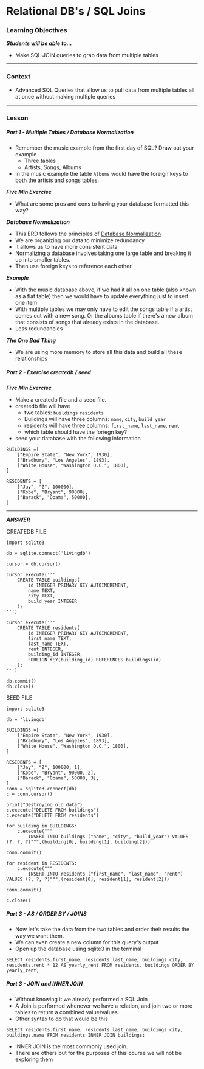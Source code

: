 # Relational DB's / SQL Joins

### Learning Objectives
***Students will be able to...***

* Make SQL JOIN queries to grab data from multiple tables

---
### Context

* Advanced SQL Queries that allow us to pull data from multiple tables all at once without making multiple queries

---
### Lesson

##### Part 1 - Multiple Tables / Database Normalization

* Remember the music example from the first day of SQL? Draw out your example
	* Three tables
	* Artists, Songs, Albums
* In the music example the table `Albums` would have the foreign keys to both the artists and songs tables. 

***Five Min Exercise***

* What are some pros and cons to having your database formatted this way? 

***Database Normalization***

* This ERD follows the principles of [Database Normalization](https://en.wikipedia.org/wiki/Database_normalization)
* We are organizing our data to minimize redundancy
* It allows us to have more consistent data
* Normalizing a database involves taking one large table and breaking it up into smaller tables. 
* Then use foreign keys to reference each other.

***Example***

* With the music database above, if we had it all on one table (also known as a flat table) then we would have to update everything just to insert one item
* With multiple tables we may only have to edit the songs table if a artist comes out with a new song. Or the albums table if there's a new album that consists of songs that already exists in the database. 
* Less redundancies

***The One Bad Thing***

* We are using more memory to store all this data and build all these relationships

##### Part 2 - Exercise createdb / seed

***Five Min Exercise***

* Make a createdb file and a seed file. 
* createdb file will have
	* two tables: `buildings` `residents`
	* Buildings will have three columns: `name`, `city`, `build_year`
	* residents will have three columns: `first_name`, `last_name`, `rent`
	* which table should have the foriegn key? 
* seed your database with the following information

```
BUILDINGS =[
	["Empire State", "New York", 1930],
	["Bradbury", "Los Angeles", 1893],
	["White House", "Washington D.C.", 1800],
]

RESIDENTS = [
	["Jay", "Z", 100000],
	["Kobe", "Bryant", 90000],
	["Barack", "Obama", 50000],
]
```


---
***ANSWER***

CREATEDB FILE

```
import sqlite3

db = sqlite.connect('livingdb')

cursor = db.cursor()

cursor.execute('''
	CREATE TABLE buildings(
		id INTEGER PRIMARY KEY AUTOINCREMENT,
		name TEXT,
		city TEXT,
		build_year INTEGER
	);
''')

cursor.execute('''
	CREATE TABLE residents(
		id INTEGER PRIMARY KEY AUTOINCREMENT,
		first_name TEXT,
		last_name TEXT,
		rent INTEGER,
		building_id INTEGER,
		FOREIGN KEY(building_id) REFERENCES buildings(id)
	);
''')

db.commit()
db.close()
```

SEED FILE

```
import sqlite3

db = 'livingdb'

BUILDINGS =[
	["Empire State", "New York", 1930],
	["Bradbury", "Los Angeles", 1893],
	["White House", "Washington D.C.", 1800],
]

RESIDENTS = [
	["Jay", "Z", 100000, 1],
	["Kobe", "Bryant", 90000, 2],
	["Barack", "Obama", 50000, 3],
]
conn = sqlite3.connect(db)
c = conn.cursor()

print("Destroying old data")
c.execute("DELETE FROM buildings")
c.execute("DELETE FROM residents")

for building in BUILDINGS:
	c.execute("""
		INSERT INTO buildings ("name", "city", "build_year") VALUES (?, ?, ?)""",(building[0], building[1], building[2]))

conn.commit()

for resident in RESIDENTS:
	c.execute("""
		INSERT INTO residents ("first_name", "last_name", "rent") VALUES (?, ?, ?)""",(resident[0], resident[1], resident[2]))

conn.commit()

c.close()
```


##### Part 3 - AS / ORDER BY / JOINS

* Now let's take the data from the two tables and order their results the way we want them. 
* We can even create a new column for this query's output
* Open up the database using sqlite3 in the terminal

```
SELECT residents.first_name, residents.last_name, buildings.city, residents.rent * 12 AS yearly_rent FROM residents, buildings ORDER BY yearly_rent;
```

##### Part 3 - JOIN and INNER JOIN

* Without knowing it we already performed a SQL Join
* A Join is performed whenever we have a relation, and join two or more tables to return a combined value/values
* Other syntax to do that would be this

```
SELECT residents.first_name, residents.last_name, buildings.city, buildings.name FROM residents INNER JOIN buildings;
```
* INNER JOIN is the most commonly used join. 
* There are others but for the purposes of this course we will not be exploring them




